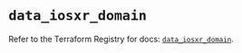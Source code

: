 # `data_iosxr_domain`

Refer to the Terraform Registry for docs: [`data_iosxr_domain`](https://registry.terraform.io/providers/ciscodevnet/iosxr/0.6.0/docs/data-sources/domain).
